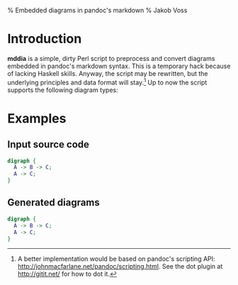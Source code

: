 % Embedded diagrams in pandoc's markdown
% Jakob Voss

# Introduction

**mddia** is a simple, dirty Perl script to preprocess and convert diagrams
embedded in pandoc's markdown syntax. This is a temporary hack because of
lacking Haskell skills. Anyway, the script may be rewritten, but the underlying
principles and data format will stay.[^1] Up to now the script supports the
following diagram types:

[^1]: A better implementation would be based on pandoc's scripting API:
<http://johnmacfarlane.net/pandoc/scripting.html>. See the dot plugin at
<http://gitit.net/> for how to dot it.

# Examples

## Input source code

``` {.dot .Grankdir:LR}
digraph {
  A -> B -> C;
  A -> C;
}
```
## Generated diagrams

~~~~ {.dot .Grankdir:LR}
digraph {
  A -> B -> C;
  A -> C;
}
~~~~
